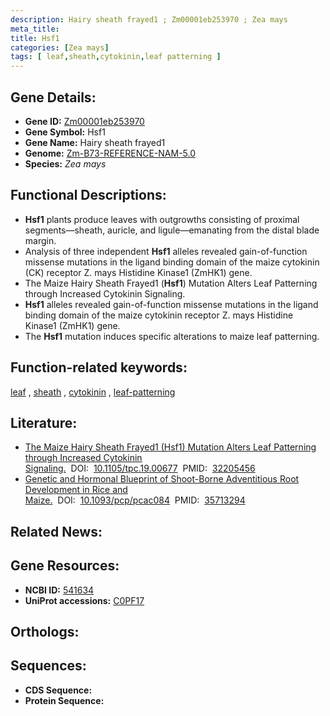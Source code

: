 ```yaml
---
description: Hairy sheath frayed1 ; Zm00001eb253970 ; Zea mays
meta_title:
title: Hsf1
categories: [Zea mays]
tags: [ leaf,sheath,cytokinin,leaf patterning ]
---
```


## Gene Details:
- **Gene ID:**	[Zm00001eb253970](https://www.maizegdb.org/gene_center/gene/Zm00001eb253970)
- **Gene Symbol:** Hsf1
- **Gene Name:** Hairy sheath frayed1
- **Genome:** [Zm-B73-REFERENCE-NAM-5.0](https://www.maizegdb.org/genome/assembly/Zm-B73-REFERENCE-NAM-5.0)
- **Species:** *Zea mays*

## Functional Descriptions:
   - **Hsf1** plants produce leaves with outgrowths consisting of proximal segments—sheath, auricle, and ligule—emanating from the distal blade margin.
   - Analysis of three independent **Hsf1** alleles revealed gain-of-function missense mutations in the ligand binding domain of the maize cytokinin (CK) receptor Z. mays Histidine Kinase1 (ZmHK1) gene.
   - The Maize Hairy Sheath Frayed1 (**Hsf1**) Mutation Alters Leaf Patterning through Increased Cytokinin Signaling.
   - **Hsf1** alleles revealed gain-of-function missense mutations in the ligand binding domain of the maize cytokinin receptor Z. mays Histidine Kinase1 (ZmHK1) gene.
   - The **Hsf1** mutation induces specific alterations to maize leaf patterning.

## Function-related keywords:
[leaf](/tags/leaf/)&nbsp;,&nbsp;[sheath](/tags/sheath/)&nbsp;,&nbsp;[cytokinin](/tags/cytokinin/)&nbsp;,&nbsp;[leaf-patterning](/tags/leaf-patterning/)

## Literature:
   - [The Maize Hairy Sheath Frayed1 (Hsf1) Mutation Alters Leaf Patterning through Increased Cytokinin Signaling.]( https://www.ncbi.nlm.nih.gov/pmc/articles/PMC7203929/)&nbsp;&nbsp;DOI:&nbsp;&nbsp;[10.1105/tpc.19.00677](https://www.ncbi.nlm.nih.gov/pmc/articles/PMC7203929/)&nbsp;&nbsp;PMID:&nbsp;&nbsp;[32205456](https://pubmed.ncbi.nlm.nih.gov/32205456/)
   - [Genetic and Hormonal Blueprint of Shoot-Borne Adventitious Root Development in Rice and Maize.]( https://academic.oup.com/pcp/article/63/12/1806/6609709)&nbsp;&nbsp;DOI:&nbsp;&nbsp;[10.1093/pcp/pcac084](https://academic.oup.com/pcp/article/63/12/1806/6609709)&nbsp;&nbsp;PMID:&nbsp;&nbsp;[35713294](https://pubmed.ncbi.nlm.nih.gov/35713294/)

## Related News:

## Gene Resources:
- **NCBI ID:** [541634](https://www.ncbi.nlm.nih.gov/gene/?term=541634)
- **UniProt accessions:** [C0PF17](https://www.uniprot.org/uniprotkb/C0PF17/entry)

## Orthologs:

## Sequences:
- **CDS Sequence:**
- **Protein Sequence:**
